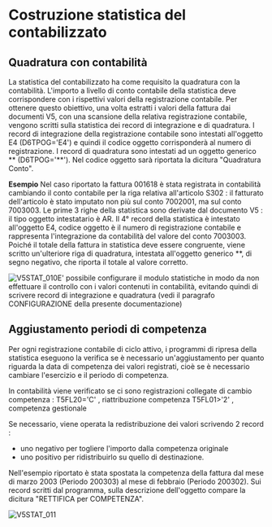 # Costruzione statistica del contabilizzato

## Quadratura con contabilità
La statistica del contabilizzato ha come requisito la quadratura con la contabilità. L'importo a livello di conto contabile della statistica deve corrispondere con i rispettivi valori della registrazione contabile. Per ottenere questo obiettivo, una volta estratti i valori della fattura dai documenti V5, con una scansione della relativa registrazione contabile, vengono scritti sulla statistica dei record di integrazione e di quadratura.
I record di integrazione della registrazione contabile sono intestati all'oggetto E4 (D6TPOG='E4') e quindi il codice oggetto corrisponderà al numero di registrazione. I record di quadratura sono intestati ad un oggetto generico ** (D6TPOG='**'). Nel codice oggetto sarà riportata la dicitura "Quadratura Conto".

**Esempio**
Nel caso riportato la fattura 001618 è stata registrata in contabilità cambiando il conto contabile per la riga relativa all'articolo S302 :  il fatturato dell'articolo è stato imputato non più sul conto 7002001, ma sul conto 7003003.
Le prime 3 righe della statistica sono derivate dal documento V5 :  il tipo oggetto intestatario è AR.
 Il 4° record della statistica è  intestato all'oggetto E4, codice oggetto è il numero di registrazione contabile e rappresenta l'integrazione da contabilità del valore del conto 7003003.
Poiché il totale della fattura in statistica deve essere congruente, viene scritto un'ulteriore riga di quadratura, intestata all'oggetto generico **, di segno negativo, che riporta il totale al valore corretto.

![V5STAT_010](http://localhost:3000/immagini/V5STAT_09/V5STAT_010.png)E' possibile configurare il modulo statistiche in modo da non effettuare il controllo con i valori contenuti in contabilità, evitando quindi di scrivere record di integrazione e quadratura (vedi il paragrafo CONFIGURAZIONE della presente documentazione)

## Aggiustamento periodi di competenza
Per ogni registrazione contabile di ciclo attivo, i programmi di ripresa della statistica eseguono la verifica se è necessario un'aggiustamento per quanto riguarda la data di competenza dei valori registrati, cioè se è necessario cambiare l'esercizio e il periodo di competenza.

In contabilità viene verificato se ci sono registrazioni collegate di cambio competenza : 
T5FL20='C' , riattribuzione competenza
T5FL01>'2' , competenza gestionale

Se necessario, viene operata la redistribuzione dei valori scrivendo 2 record : 
 * uno negativo per togliere l'importo dalla competenza originale
 * uno positivo per ridistribuirlo su quello di destinazione.

Nell'esempio riportato è stata spostata la competenza della fattura dal mese di marzo 2003 (Periodo 200303) al mese di febbraio (Periodo 200302).
Sui record scritti dal programma, sulla descrizione dell'oggetto compare la dicitura "RETTIFICA per COMPETENZA".

![V5STAT_011](http://localhost:3000/immagini/V5STAT_09/V5STAT_011.png)